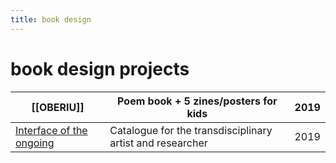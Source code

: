 ```yaml
---
title: book design
---
```


# book design projects

| [[OBERIU]] | Poem book + 5 zines/posters for kids | 2019 |
| ---------- | ------------------------------------ | ---- |
| [Interface of the ongoing](vtol)| Catalogue for the transdisciplinary artist and researcher|2019|
